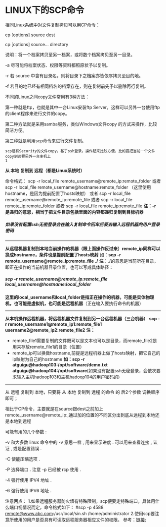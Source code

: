 # LINUX下的SCP命令

相同Linux系统中对文件复制拷贝可以用CP命令：

cp [options] source dest

cp [options] source… directory

说明：将一个档案拷贝至另一档案，或将数个档案拷贝至另一目录。

-a 尽可能将档案状态、权限等资料都照原状予以复制。

-r 若 source 中含有目录名，则将目录下之档案亦皆依序拷贝至目的地。

-f 若目的地已经有相同档名的档案存在，则在复制前先予以删除再行复制。

不同的Linux之间copy文件常用有3种方法：

第一种就是ftp，也就是其中一台Linux安装ftp Server，这样可以另外一台使用ftp的client程序来进行文件的copy。

第二种方法就是采用samba服务，类似Windows文件copy 的方式来操作，比较简洁方便。

第三种就是利用scp命令来进行文件复制。

```
scp是有Security的文件copy，基于ssh登录。操作起来比较方便，比如要把当前一个文件copy到远程另外一台主机上
1
```

**从 本地 复制到 远程（都是Linux系统时）**

命令格式：
scp -r local_file remote_username@remote_ip:remote_folder
或者
scp -r local_file remote_username@hostname:remote_folder （这里使用hostname，是因为提前配置了hosts映射）
或者
scp -r local_file remote_username@remote_ip:remote_file
或者
scp -r local_file remote_ip:remote_folder
或者
scp -r local_file remote_ip:remote_file
**注：-r 是递归的意思，相当于把文件目录包括里面的内容都递归复制到目标机器**

##### 如果没有配置ssh无密登录会在输入复制命令回车后要去输入远程机器的用户登录密码

------

**从远程机器复制到本地当前操作的机器（跟上面操作反过来）remote_ip同样可以换成hostname，条件也是提前配置了hosts映射**
如：**scp -r remote_username@remote_ip:remote_file ./**
**注：**./的意思是当前所在目录，即正在操作的当前机器目录位置，也可以写成具体路径：

##### scp -r remote_username@remote_ip:remote_file local_username@hostname:local_folder

**这里的local_username和local_folder是指正在操作的机器，可能是实体物理机，也可能是虚拟机，也可能是远程机器**（正在输入要执行命令的机器）

------

**从本机操作远程机器，将远程机器文件复制到另一台远程机器（三台机器）**
**scp -r remote_username1@remote_ip1:remote_file1 username2@remote_ip2:remote_file2**
**注：**

-   remote_file1需要复制的文件既可以是文本也可以是目录，而remote_file2是用来存放remote_file1的目录（位置）
-   remote_ip可以换做hostname,前提是远程机器上做了hosts映射，把它自己的ip映射为自己的hostname
    **如：scp -r atguigu@hadoop103:/opt/software/demo.txt atguigu@hadoop104:/opt/software**(如果没有配置ssh无秘登录，会依次要求输入主机hadoop103和主机hadoop104的用户密码的)

------

从 远程 复制到 本地，只要将 从 本地 复制到 远程 的命令 的 后2个参数 调换顺序 即可；

相比于CP命令，主要就是在source跟dest之前加上remote_username@remote_ip:,通过加的位置的不同区分出到底从远程到本地还是本地到远程

可能有用的几个参数 :

-v 和大多数 linux 命令中的 -v 意思一样 , 用来显示进度 . 可以用来查看连接 , 认证 , 或是配置错误 .

-C 使能压缩选项 .

-P 选择端口 . 注意 -p 已经被 rcp 使用 .

-4 强行使用 IPV4 地址 .

-6 强行使用 IPV6 地址 .

注意两点：
1.如果远程服务器防火墙有特殊限制，scp便要走特殊端口，具体用什么端口视情况而定，命令格式如下：
\#scp -p 4588 [remote@www.abc.com](mailto:remote@www.abc.com):/usr/local/sin.sh /home/administrator
2.使用scp要注意所使用的用户是否具有可读取远程服务器相应文件的权限。
参考：[链接:](https://blog.csdn.net/jyf0412/article/details/36866041)